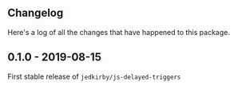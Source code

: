 Changelog
-------

Here's a log of all the changes that have happened to this package.

0.1.0 - 2019-08-15
------

First stable release of `jedkirby/js-delayed-triggers`
